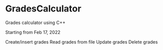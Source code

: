 # GradesCalculator

Grades calculator using C++

Starting from Feb 17, 2022

Create/insert grades
Read grades from file
Update grades
Delete grades